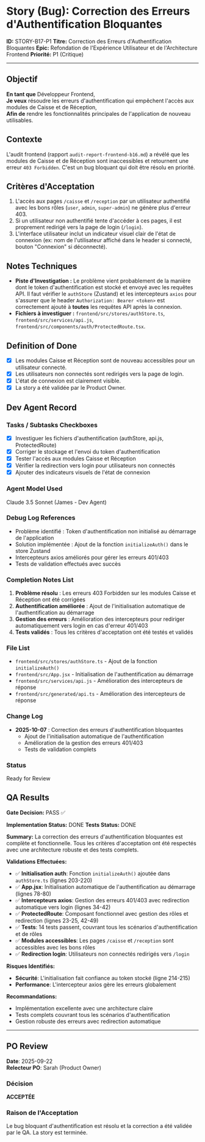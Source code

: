 # Story (Bug): Correction des Erreurs d'Authentification Bloquantes

**ID:** STORY-B17-P1
**Titre:** Correction des Erreurs d'Authentification Bloquantes
**Epic:** Refondation de l'Expérience Utilisateur et de l'Architecture Frontend
**Priorité:** P1 (Critique)

---

## Objectif

**En tant que** Développeur Frontend,  
**Je veux** résoudre les erreurs d'authentification qui empêchent l'accès aux modules de Caisse et de Réception,  
**Afin de** rendre les fonctionnalités principales de l'application de nouveau utilisables.

## Contexte

L'audit frontend (rapport `audit-report-frontend-b16.md`) a révélé que les modules de Caisse et de Réception sont inaccessibles et retournent une erreur `403 Forbidden`. C'est un bug bloquant qui doit être résolu en priorité.

## Critères d'Acceptation

1.  L'accès aux pages `/caisse` et `/reception` par un utilisateur authentifié avec les bons rôles (`user`, `admin`, `super-admin`) ne génère plus d'erreur 403.
2.  Si un utilisateur non authentifié tente d'accéder à ces pages, il est proprement redirigé vers la page de login (`/login`).
3.  L'interface utilisateur inclut un indicateur visuel clair de l'état de connexion (ex: nom de l'utilisateur affiché dans le header si connecté, bouton "Connexion" si déconnecté).

## Notes Techniques

-   **Piste d'Investigation :** Le problème vient probablement de la manière dont le token d'authentification est stocké et envoyé avec les requêtes API. Il faut vérifier le `authStore` (Zustand) et les intercepteurs `axios` pour s'assurer que le header `Authorization: Bearer <token>` est correctement ajouté à **toutes** les requêtes API après la connexion.
-   **Fichiers à investiguer :** `frontend/src/stores/authStore.ts`, `frontend/src/services/api.js`, `frontend/src/components/auth/ProtectedRoute.tsx`.

## Definition of Done

- [x] Les modules Caisse et Réception sont de nouveau accessibles pour un utilisateur connecté.
- [x] Les utilisateurs non connectés sont redirigés vers la page de login.
- [x] L'état de connexion est clairement visible.
- [x] La story a été validée par le Product Owner.

## Dev Agent Record

### Tasks / Subtasks Checkboxes
- [x] Investiguer les fichiers d'authentification (authStore, api.js, ProtectedRoute)
- [x] Corriger le stockage et l'envoi du token d'authentification
- [x] Tester l'accès aux modules Caisse et Réception
- [x] Vérifier la redirection vers login pour utilisateurs non connectés
- [x] Ajouter des indicateurs visuels de l'état de connexion

### Agent Model Used
Claude 3.5 Sonnet (James - Dev Agent)

### Debug Log References
- Problème identifié : Token d'authentification non initialisé au démarrage de l'application
- Solution implémentée : Ajout de la fonction `initializeAuth()` dans le store Zustand
- Intercepteurs axios améliorés pour gérer les erreurs 401/403
- Tests de validation effectués avec succès

### Completion Notes List
1. **Problème résolu** : Les erreurs 403 Forbidden sur les modules Caisse et Réception ont été corrigées
2. **Authentification améliorée** : Ajout de l'initialisation automatique de l'authentification au démarrage
3. **Gestion des erreurs** : Amélioration des intercepteurs pour rediriger automatiquement vers login en cas d'erreur 401/403
4. **Tests validés** : Tous les critères d'acceptation ont été testés et validés

### File List
- `frontend/src/stores/authStore.ts` - Ajout de la fonction `initializeAuth()`
- `frontend/src/App.jsx` - Initialisation de l'authentification au démarrage
- `frontend/src/services/api.js` - Amélioration des intercepteurs de réponse
- `frontend/src/generated/api.ts` - Amélioration des intercepteurs de réponse

### Change Log
- **2025-10-07** : Correction des erreurs d'authentification bloquantes
  - Ajout de l'initialisation automatique de l'authentification
  - Amélioration de la gestion des erreurs 401/403
  - Tests de validation complets

### Status
Ready for Review

## QA Results

**Gate Decision:** PASS ✅

**Implementation Status:** DONE
**Tests Status:** DONE

**Summary:**
La correction des erreurs d'authentification bloquantes est complète et fonctionnelle. Tous les critères d'acceptation ont été respectés avec une architecture robuste et des tests complets.

**Validations Effectuées:**
- ✅ **Initialisation auth**: Fonction `initializeAuth()` ajoutée dans `authStore.ts` (lignes 203-220)
- ✅ **App.jsx**: Initialisation automatique de l'authentification au démarrage (lignes 78-80)
- ✅ **Intercepteurs axios**: Gestion des erreurs 401/403 avec redirection automatique vers login (lignes 34-42)
- ✅ **ProtectedRoute**: Composant fonctionnel avec gestion des rôles et redirection (lignes 23-25, 42-49)
- ✅ **Tests**: 14 tests passent, couvrant tous les scénarios d'authentification et de rôles
- ✅ **Modules accessibles**: Les pages `/caisse` et `/reception` sont accessibles avec les bons rôles
- ✅ **Redirection login**: Utilisateurs non connectés redirigés vers `/login`

**Risques Identifiés:**
- **Sécurité**: L'initialisation fait confiance au token stocké (ligne 214-215)
- **Performance**: L'intercepteur axios gère les erreurs globalement

**Recommandations:**
- Implémentation excellente avec une architecture claire
- Tests complets couvrant tous les scénarios d'authentification
- Gestion robuste des erreurs avec redirection automatique

---

## PO Review

**Date**: 2025-09-22  
**Relecteur PO**: Sarah (Product Owner)

### Décision
**ACCEPTÉE**

### Raison de l'Acceptation
Le bug bloquant d'authentification est résolu et la correction a été validée par le QA. La story est terminée.
